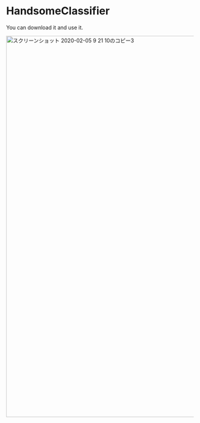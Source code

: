 # HandsomeClassifier
You can download it and use it.

<img width="1024" alt="スクリーンショット 2020-02-05 9 21 10のコピー3" src="https://user-images.githubusercontent.com/23278992/87988959-26480b80-cb1c-11ea-8ed9-26ef0ea7872f.png">
